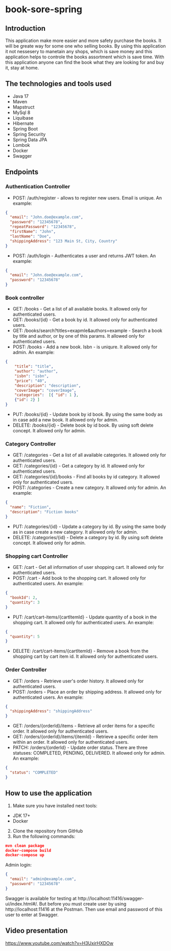 # book-sore-spring
## Introduction
This application make more easier  and more safety purchase the books. It will be greate way for some one who selling books. By using this application it not nessesery to manetain any shops, which is save money and this application helps to controle the books assortment which is save time. With this application anyone can find the book what they are looking for and buy it, stay at home. 
## The technologies and tools used
* Java 17
* Maven
* Mapstruct
* MySql 8
* Liquibase
* Hibernate
* Spring Boot
* Spring Security
* Spring Data JPA
* Lombok
* Docker
* Swagger
## Endpoints
### Authentication Controller
* POST: /auth/register - allows to register new users. Email is unique. An example:
```json
{
  "email": "John.doe@example.com",
  "password": "12345678",
  "repeatPassword": "12345678",
  "firstName": "John",
  "lastName": "Doe",
  "shippingAddress": "123 Main St, City, Country"
}
```
* POST: /auth/login - Authenticates a user and returns JWT token. An example:
```json
{
  "email": "John.doe@example.com",
  "password": "12345678"
}
```
### Book controller
* GET: /books - Get a list of all available books. It allowed only for authenticated users.
* GET: /books/{id} - Get a book by id. It allowed only for authenticated users.
* GET: /books/search?titles=exapmle&authors=example - Search a book by title and author, or by one of this params. It allowed only for authenticated users.
* POST: /books - Add a new book. Isbn - is uniqure. It allowed only for admin. An example:
```json
{
    "title": "title",
    "author": "author",
    "isbn": "isbn",
    "price": "40",
    "description": "description",
    "coverImage": "coverImage",
    "categories":  [{ "id": 1 },
    {"id": 2} ]
}
```
* PUT: /books/{id} - Update book by id book. By using the same body as in case add a new book. It allowed only for admin.
* DELETE: /books/{id} - Delete book by id book. By using soft delete concept. It allowed only for admin.
### Category Controller
* GET: /categories - Get a list of all available categories. It allowed only for authenticated users.
* GET: /categories/{id} - Get a category by id. It allowed only for authenticated users.
* GET: /categories/{id}/books - Find all books by id category. It allowed only for authenticated users.
* POST: /categories - Create a new category. It allowed only for admin. An example: 
```json
{
  "name": "Fiction",
  "description": "Fiction books"
}
```
* PUT: /categories/{id} - Update a category by id. By using the same body as in case create a new category. It allowed only for admin.
* DELETE: /categories/{id} - Delete a category by id. By using soft delete concept. It allowed only for admin.
### Shopping cart Controller
* GET: /cart - Get all information of user shopping cart. It allowed only for authenticated users.
* POST: /cart - Add book to the shopping cart. It allowed only for authenticated users. An example:
```json
{
  "bookId": 2,
  "quantity": 3
}
```
* PUT: /cart/cart-items/{cartItemId} - Update quantity of a book in the shopping cart. It allowed only for authenticated users. An example:
```json
{
  "quantity": 5
}
```
* DELETE: /cart/cart-items/{cartItemId} - Remove a book from the shopping cart by cart item id. It allowed only for authenticated users.
### Order Controller
* GET: /orders - Retrieve user's order history. It allowed only for authenticated users.
* POST: /orders - Place an order by shipping address. It allowed only for authenticated users. An example:
```json
{
  "shippingAddress": "shippingAddress"
}
```
* GET: /orders/{orderId}/items - Retrieve all order items for a specific order. It allowed only for authenticated users.
* GET: /orders/{orderId}/items/{itemId} - Retrieve a specific order item within an order. It allowed only for authenticated users.
* PATCH: /orders/{orderId} - Update order status. There are three statuses: COMPLETED, PENDING, DELIVERED. It allowed only for admin. An example:
```json
{
  "status": "COMPLETED"
}
```
## How to use the application
1. Make sure you have installed next tools:
* JDK 17+
* Docker
2. Clone the repository from GitHub
3. Run the following commands:
```json
mvn clean package
docker-compose build
docker-compose up
```
Admin login:
```json
{
  "email": "admin@example.com",
  "password": "12345678"
}
```
Swagger is available for testing at http://localhost:11416/swagger-ui/index.html#/. But before you must create user by using http://localhost:11416 at the Postman.  Then use email and password of this user to enter at Swagger.
## Video presentation
https://www.youtube.com/watch?v=H3UxirHXDOw